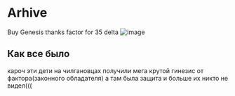 # Arhive
Buy Genesis
thanks factor for 35 delta
![image](https://github.com/Bohema-developers/Arhive/assets/98271266/11d94452-30f7-4c92-b563-83cb39eb3361)
## Как все было 
кароч эти дети на чилгановцах получили мега крутой гинезис от фактора(законного обладателя) а там была защита и больше их никто не видел(((

